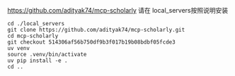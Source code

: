 https://github.com/adityak74/mcp-scholarly
请在 local_servers按照说明安装
```
cd ./local_servers
git clone https://github.com/adityak74/mcp-scholarly.git
cd mcp-scholarly
git checkout 514306af56b750df9b3f017b19b08bdbf05fcde3
uv venv
source .venv/bin/activate
uv pip install -e .
cd ..
```